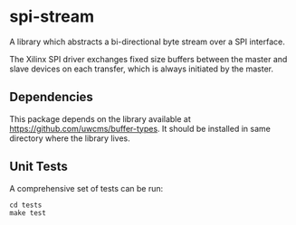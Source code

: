 spi-stream
==========

A library which abstracts a bi-directional byte stream over a SPI interface.

The Xilinx SPI driver exchanges fixed size buffers between the master and slave
devices on each transfer, which is always initiated by the master.

Dependencies
------------

This package depends on the <buffer-types> library available at 
https://github.com/uwcms/buffer-types.  It should be installed in same directory
where the <spi-stream> library lives.

Unit Tests
----------

A comprehensive set of tests can be run:

```shell
cd tests
make test
```
